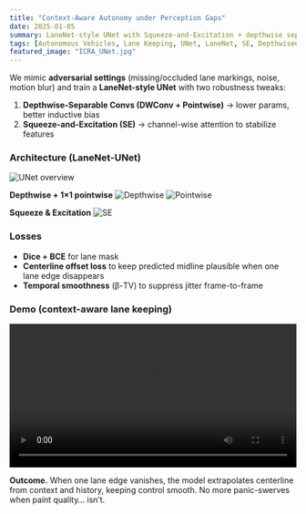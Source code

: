 ```yaml
---
title: "Context-Aware Autonomy under Perception Gaps"
date: 2025-01-05
summary: LaneNet-style UNet with Squeeze-and-Excitation + depthwise separable convolutions and loss tailoring to survive missing/occluded lanes and adversarial noise.
tags: [Autonomous Vehicles, Lane Keeping, UNet, LaneNet, SE, DepthwiseConv, Robustness]
featured_image: "ICRA_UNet.jpg"
---
```


We mimic **adversarial settings** (missing/occluded lane markings, noise, motion blur) and train a **LaneNet-style UNet** with two robustness tweaks:

1) **Depthwise-Separable Convs (DWConv + Pointwise)** → lower params, better inductive bias  
2) **Squeeze-and-Excitation (SE)** → channel-wise attention to stabilize features

### Architecture (LaneNet-UNet)
![UNet overview](/uploads/ICRA_UNet.jpg)

**Depthwise + 1×1 pointwise**
![Depthwise](/uploads/DWConv_Depthwise.jpg)
![Pointwise](/uploads/DWConv_Pointwise.jpg)

**Squeeze & Excitation**
![SE](/uploads/Squeeze_Excite.jpg)

### Losses
- **Dice + BCE** for lane mask
- **Centerline offset loss** to keep predicted midline plausible when one lane edge disappears
- **Temporal smoothness** (β-TV) to suppress jitter frame-to-frame

### Demo (context-aware lane keeping)
<video src="/uploads/ICRA_Final.mp4" controls playsinline style="width:100%;"></video>

**Outcome.** When one lane edge vanishes, the model extrapolates centerline from context and history, keeping control smooth. No more panic-swerves when paint quality… isn’t.

